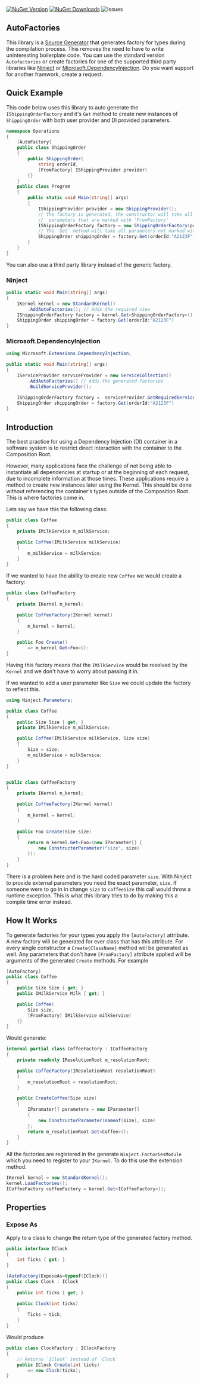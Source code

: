 [![NuGet Version](http://img.shields.io/nuget/v/Ninject.Extension.AutoFactories.svg?style=flat)](https://www.nuget.org/packages/Ninject.Extension.AutoFactories/) 
[![NuGet Downloads](http://img.shields.io/nuget/dt/Ninject.Extension.AutoFactories.svg?style=flat)](https://www.nuget.org/packages/Ninject.Extension.AutoFactories/)
![Issues](https://img.shields.io/github/issues-closed/ByronMayne/Ninject.Extensions.AutoFactories)


## AutoFactories

This library is a [Source Generator](https://learn.microsoft.com/en-us/dotnet/csharp/roslyn-sdk/source-generators-overview) that generates factory for types during the compilation  process. This removes the need to have to write uninteresting boilerplate code. You can use the standard version `Autofactories` or create factories for one of the supported third party libraries like [Ninject](https://github.com/ninject/Ninject) or [Microsoft.DependencyInjection](https://learn.microsoft.com/en-us/dotnet/core/extensions/dependency-injection). Do you want support for another framwork, create a request. 

## Quick Example

This code below uses this library to auto generate the `IShippingOrderFactory` and it's `Get` method to create new instances of `ShippingOrder` with both user provider and DI provided parameters.

```cs
namespace Operations 
{
    [AutoFactory] 
    public class ShippingOrder 
    {
        public ShippingOrder(
            string orderId,
            [FromFactory] IShippingProvider provider)
        {}
    }
    public class Program 
    {
        public static void Main(string[] args)
        {
            IShippingProvider provider = new ShippingProvider();
            // The factory is generated, the constructor will take all
            //  parameters that are marked with 'FromFactory' 
            IShippingOrderFactory factory = new ShippingOrderFactory(provider);
            // The `Get` method will take all parameters not marked with 'FromFactory'
            ShippingOrder shippingOrder = factory.Get(orderId:"A2123F")
        }
    }
}
```

You can also use a third party library instead of the generic factory. 

### Ninject
```cs
public static void Main(string[] args)
{
    IKernel kernel = new StandardKernel()
        .AddAutoFactories(); // Adds the required view
    IShippingOrderFactory factory = kernel.Get<ShippingOrderFactory>();
    ShippingOrder shippingOrder = factory.Get(orderId:"A2123F")
}
```

### Microsoft.DependencyInjection
```cs
using Microsoft.Extensions.DependencyInjection;

public static void Main(string[] args)
{
    IServiceProvider serviceProvider = new ServiceCollection()
        .AddAutoFactories() // Adds the generated factories
        .BuildServiceProvider();

    IShippingOrderFactory factory =  serviceProvider.GetRequiredService<ShippingOrderFactory>();
    ShippingOrder shippingOrder = factory.Get(orderId:"A2123F")
}
```

## Introduction
The best practice for using a Dependency Injection (DI) container in a software system is to restrict direct interaction with the container to the Composition Root.

However, many applications face the challenge of not being able to instantiate all dependencies at startup or at the beginning of each  request, due to incomplete information at those times. These applications require a method to create new instances later using the Kernel. This should be done without referencing the container's types outside of the Composition Root. This is where factories come in.


Lets say we have this the following class: 

```csharp
public class Coffee
{
    private IMilkService m_milkService;

    public Coffee(IMilkService milkService)
    {
        m_milkService = milkService;
    }
}
```
If we wanted to have the ability to create new `Coffee` we would create a factory:

```csharp 
public class CoffeeFactory
{
    private IKernel m_kernel;

    public CoffeeFactory(IKernel kernel)
    {
        m_kernel = kernel;
    }

    public Foo Create()
        => m_kernel.Get<Foo>():
}
```

Having this factory means that the `IMilkService` would be resolved by the `Kernel` and we don't have to worry about passing it in. 

If we wanted to add a user parameter like `Size` we could update the factory to reflect this.

```csharp 
using Ninject.Parameters;

public class Coffee
{
    public Size Size { get; }
    private IMilkService m_milkService;

    public Coffee(IMilkService milkService, Size size)
    {
        Size = size;
        m_milkService = milkService;
    }
}


public class CoffeeFactory
{
    private IKernel m_kernel;

    public CoffeeFactory(IKernel kernel)
    {
        m_kernel = kernel;
    }

    public Foo Create(Size size)
    {
        return m_kernel.Get<Foo>(new IParameter[] {
            new ConstructorParameter("size", size)
        }):
    }
}
```
There is a problem here and is the hard coded parameter `size`. With Ninject to provide external parameters you need the exact parameter, `size`. If someone were to go in in change `size` to `coffeeSize` this call would throw a runtime exception. This is what this library tries to do by making this a compile time error instead.   

## How It Works

To generate factories for your types you apply the `[AutoFactory]` attribute. A new factory will be generated for ever class that has this attribute. For every single constructor a `Create{ClassName}` method will be generated as well. Any parameters that don't have `[FromFactory]` attribute applied will be arguments of the generated `Create` methods. For example 

```csharp
[AutoFactory]
public class Coffee
{
    public Size Size { get; }
    public IMilkService Milk { get; }

    public Coffee(
        Size size,
        [FromFactory] IMilkService milkService)
    {}
}
```
Would generate:
```csharp
internal partial class CoffeeFactory : ICoffeeFactory 
{
    private readonly IResolutionRoot m_resolutionRoot;

    public CoffeeFactory(IResolutionRoot resolutionRoot)
    {
        m_resolutionRoot = resolutionRoot;
    }

    public CreateCoffee(Size size)
    {
        IParamater[] parameters = new IParameter[] 
        {
            new ConstructorParameter(nameof(size), size)
        };
        return m_resolutionRoot.Get<Coffee>();
    }
}
```

All the factories are registered in the generate `Ninject.FactoriesModule` which you need to register to your `IKernel`. To do this use the extension method.

```csharp
IKernel kernel = new StandardKernel();
kernel.LoadFactories();
ICoffeeFactory coffeeFactory = kernel.Get<ICoffeeFactory>();
```

## Properties 

### Expose As
Apply to a class to change the return type of the generated factory method.
```cs
public interface IClock 
{
    int Ticks { get; }
}

[AutoFactory(ExposeAs=typeof(IClock))]
public class Clock : IClock 
{
    public int Ticks { get; }

    public Clock(int ticks)
    {
        Ticks = tick;
    }
}
```

Would produce 
```cs
public class ClockFactory : IClockFactory
{
    // Returns `IClock` instead of `Clock` 
    public IClock Create(int ticks)
        => new Clock(ticks);
}
```